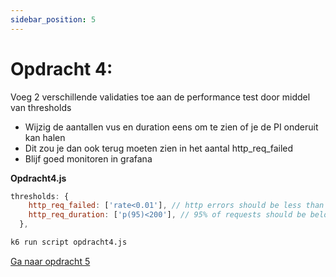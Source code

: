 ```yaml
---
sidebar_position: 5
---
```


# Opdracht 4:
Voeg 2 verschillende validaties toe aan de performance test door middel van thresholds
- Wijzig de aantallen vus en duration eens om te zien of je de PI onderuit kan halen
- Dit zou je dan ook terug moeten zien in het aantal http_req_failed
- Blijf goed monitoren in grafana

<b>Opdracht4.js</b>

```javascript
thresholds: {
    http_req_failed: ['rate<0.01'], // http errors should be less than 1%
    http_req_duration: ['p(95)<200'], // 95% of requests should be below 200ms
  },
```

```bash
k6 run script opdracht4.js
```

[Ga naar opdracht 5](https://danielvanbavel.github.io/k6-workshop-api-docs/step5)